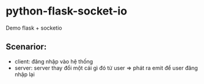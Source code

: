 # python-flask-socket-io
Demo flask + socketio

## Scenarior:
- client: đăng nhập vào hệ thống
- server: server thay đổi một cái gì đó từ user => phát ra emit để user đăng nhập lại